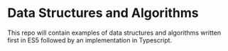 # Data Structures and Algorithms
This repo will contain examples of data structures and algorithms written first in ES5 followed by an implementation in Typescript. 